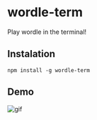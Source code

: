 # wordle-term
Play wordle in the terminal!

## Instalation 
``` npm install -g wordle-term ```

## Demo
![gif](./src/img/wordle.gif)
